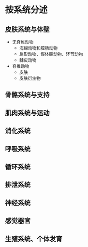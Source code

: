 # 按系统分述

## 皮肤系统与体壁

* 无脊椎动物
    * 海绵动物和腔肠动物
    * 扁形动物、假体腔动物、环节动物
    * 棘皮动物
* 脊椎动物
    * 皮肤
    * 皮肤衍生物

## 骨骼系统与支持

## 肌肉系统与运动

## 消化系统

## 呼吸系统

## 循环系统

## 排泄系统

## 神经系统

## 感觉器官

## 生殖系统、个体发育